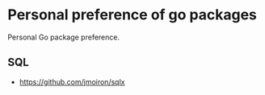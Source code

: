 # Personal preference of go packages
Personal Go package preference.


## SQL
- https://github.com/jmoiron/sqlx 
